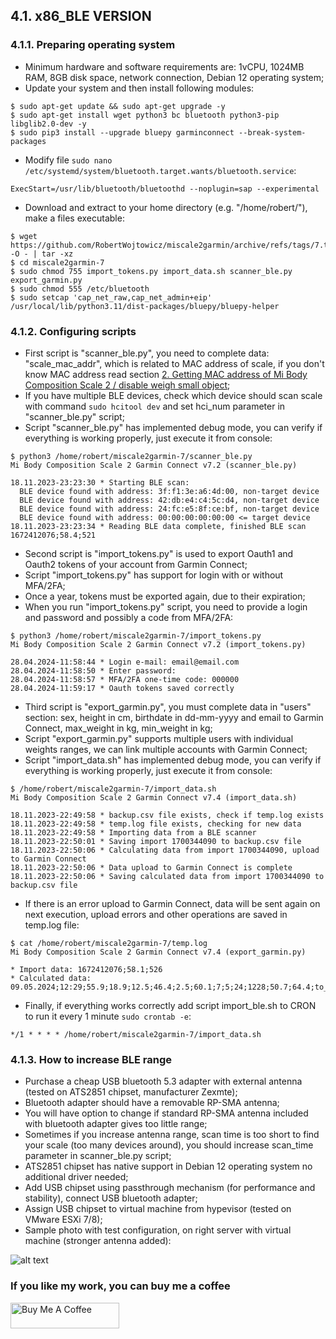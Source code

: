 ## 4.1. x86_BLE VERSION
### 4.1.1. Preparing operating system
- Minimum hardware and software requirements are: 1vCPU, 1024MB RAM, 8GB disk space, network connection, Debian 12 operating system;
- Update your system and then install following modules:
```
$ sudo apt-get update && sudo apt-get upgrade -y
$ sudo apt-get install wget python3 bc bluetooth python3-pip libglib2.0-dev -y
$ sudo pip3 install --upgrade bluepy garminconnect --break-system-packages
```
- Modify file ```sudo nano /etc/systemd/system/bluetooth.target.wants/bluetooth.service```:
```
ExecStart=/usr/lib/bluetooth/bluetoothd --noplugin=sap --experimental
```
- Download and extract to your home directory (e.g. "/home/robert/"), make a files executable:
```
$ wget https://github.com/RobertWojtowicz/miscale2garmin/archive/refs/tags/7.tar.gz -O - | tar -xz
$ cd miscale2garmin-7
$ sudo chmod 755 import_tokens.py import_data.sh scanner_ble.py export_garmin.py
$ sudo chmod 555 /etc/bluetooth
$ sudo setcap 'cap_net_raw,cap_net_admin+eip' /usr/local/lib/python3.11/dist-packages/bluepy/bluepy-helper
```

### 4.1.2. Configuring scripts
- First script is "scanner_ble.py", you need to complete data: "scale_mac_addr", which is related to MAC address of scale, if you don't know MAC address read section [2. Getting MAC address of Mi Body Composition Scale 2 / disable weigh small object](https://github.com/RobertWojtowicz/miscale2garmin/tree/master#2-getting-mac-address-of-mi-body-composition-scale-2--disable-weigh-small-object);
- If you have multiple BLE devices, check which device should scan scale with command ```sudo hcitool dev``` and set hci_num parameter in "scanner_ble.py" script;
- Script "scanner_ble.py" has implemented debug mode, you can verify if everything is working properly, just execute it from console:
```
$ python3 /home/robert/miscale2garmin-7/scanner_ble.py
Mi Body Composition Scale 2 Garmin Connect v7.2 (scanner_ble.py)

18.11.2023-23:23:30 * Starting BLE scan:
  BLE device found with address: 3f:f1:3e:a6:4d:00, non-target device
  BLE device found with address: 42:db:e4:c4:5c:d4, non-target device
  BLE device found with address: 24:fc:e5:8f:ce:bf, non-target device
  BLE device found with address: 00:00:00:00:00:00 <= target device
18.11.2023-23:23:34 * Reading BLE data complete, finished BLE scan
1672412076;58.4;521
```
- Second script is "import_tokens.py" is used to export Oauth1 and Oauth2 tokens of your account from Garmin Connect;
- Script "import_tokens.py" has support for login with or without MFA/2FA;
- Once a year, tokens must be exported again, due to their expiration;
- When you run "import_tokens.py" script, you need to provide a login and password and possibly a code from MFA/2FA:
```
$ python3 /home/robert/miscale2garmin-7/import_tokens.py
Mi Body Composition Scale 2 Garmin Connect v7.2 (import_tokens.py)

28.04.2024-11:58:44 * Login e-mail: email@email.com
28.04.2024-11:58:50 * Enter password:
28.04.2024-11:58:57 * MFA/2FA one-time code: 000000
28.04.2024-11:59:17 * Oauth tokens saved correctly
```
- Third script is "export_garmin.py", you must complete data in "users" section: sex, height in cm, birthdate in dd-mm-yyyy and email to Garmin Connect, max_weight in kg, min_weight in kg;
- Script "export_garmin.py" supports multiple users with individual weights ranges, we can link multiple accounts with Garmin Connect;
- Script "import_data.sh" has implemented debug mode, you can verify if everything is working properly, just execute it from console:
```
$ /home/robert/miscale2garmin-7/import_data.sh
Mi Body Composition Scale 2 Garmin Connect v7.4 (import_data.sh)

18.11.2023-22:49:58 * backup.csv file exists, check if temp.log exists
18.11.2023-22:49:58 * temp.log file exists, checking for new data
18.11.2023-22:49:58 * Importing data from a BLE scanner
18.11.2023-22:50:01 * Saving import 1700344090 to backup.csv file
18.11.2023-22:50:06 * Calculating data from import 1700344090, upload to Garmin Connect
18.11.2023-22:50:06 * Data upload to Garmin Connect is complete
18.11.2023-22:50:06 * Saving calculated data from import 1700344090 to backup.csv file
```
- If there is an error upload to Garmin Connect, data will be sent again on next execution, upload errors and other operations are saved in temp.log file:
```
$ cat /home/robert/miscale2garmin-7/temp.log
Mi Body Composition Scale 2 Garmin Connect v7.4 (export_garmin.py)

* Import data: 1672412076;58.1;526
* Calculated data: 09.05.2024;12:29;55.9;18.9;12.5;46.4;2.5;60.1;7;5;24;1228;50.7;64.4;to_gain:5.9;23.0;589;email@email.com;09.05.2024;12:31
```
- Finally, if everything works correctly add script import_ble.sh to CRON to run it every 1 minute ```sudo crontab -e```:
```
*/1 * * * * /home/robert/miscale2garmin-7/import_data.sh
```

### 4.1.3. How to increase BLE range
- Purchase a cheap USB bluetooth 5.3 adapter with external antenna (tested on ATS2851 chipset, manufacturer Zexmte);
- Bluetooth adapter should have a removable RP-SMA antenna;
- You will have option to change if standard RP-SMA antenna included with bluetooth adapter gives too little range;
- Sometimes if you increase antenna range, scan time is too short to find your scale (too many devices around), you should increase scan_time parameter in scanner_ble.py script;
- ATS2851 chipset has native support in Debian 12 operating system no additional driver needed;
- Add USB chipset using passthrough mechanism (for performance and stability), connect USB bluetooth adapter;
- Assign USB chipset to virtual machine from hypevisor (tested on VMware ESXi 7/8);
- Sample photo with test configuration, on right server with virtual machine (stronger antenna added):

![alt text](https://github.com/RobertWojtowicz/miscale2garmin/blob/master/manuals/usb.jpg)

### If you like my work, you can buy me a coffee
<a href="https://www.buymeacoffee.com/RobertWojtowicz" target="_blank"><img src="https://cdn.buymeacoffee.com/buttons/default-orange.png" alt="Buy Me A Coffee" height="41" width="174"></a>